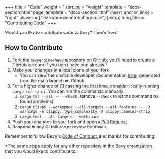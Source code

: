 +++
title = "Code"
weight = 1
sort_by = "weight"
template = "docs-section.html"
page_template = "docs-section.html"
insert_anchor_links = "right"
aliases = ["learn/book/contributing/code"]
[extra]
long_title = "Contributing Code"
+++

Would you like to contribute code to Bevy?  Here's how!

## How to Contribute

1. Fork the [`bevyengine/bevy` repository on GitHub][bevy], you'll need to create a GitHub account if you don't have one already.*
2. Make your changes in a local clone of your fork
   - You can view the unstable developer documentation [here](https://dev-docs.bevyengine.org), generated from the main branch on Github.
3. For a higher chance of CI passing the first time, consider locally running `cargo run -p ci`. You can run the commands manually:
   1. `cargo fmt --all -- --check`  (remove `--check` to let the command fix found problems)
   2. `cargo clippy --workspace --all-targets --all-features -- -D warnings -A clippy::type_complexity -A clippy::manual-strip`
   3. `cargo test --all-targets --workspace`
4. Push your changes to your fork and open a [Pull Request][pull]
5. Respond to any CI failures or review feedback.

Remember to follow Bevy's [Code of Conduct][coc], and thanks for contributing!

*The same steps apply for any other repository in the [Bevy organization][bevyorg] that you would like to contribute to.

[bevy]: https://github.com/bevyengine/bevy
[bevyorg]: https://github.com/bevyengine
[coc]: https://github.com/bevyengine/bevy/blob/main/CODE_OF_CONDUCT.md
[pull]: https://github.com/bevyengine/bevy/compare
